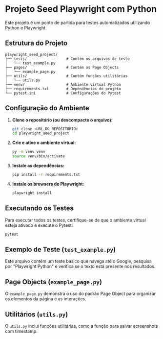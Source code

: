 # Projeto Seed Playwright com Python

Este projeto é um ponto de partida para testes automatizados utilizando Python e Playwright.

## Estrutura do Projeto

```
playwright_seed_project/
├── tests/                  # Contém os arquivos de teste
│   └── test_example.py
├── pages/                  # Contém os Page Objects
│   └── example_page.py
├── utils/                  # Contém funções utilitárias
│   └── utils.py
├── venv/                   # Ambiente virtual Python
├── requirements.txt        # Dependências do projeto
└── pytest.ini              # Configurações do Pytest
```

## Configuração do Ambiente

1.  **Clone o repositório (ou descompacte o arquivo):**

    ```bash
    git clone <URL_DO_REPOSITORIO>
    cd playwright_seed_project
    ```

2.  **Crie e ative o ambiente virtual:**

    ```bash
    py -m venv venv
    source venv/bin/activate
    ```

3.  **Instale as dependências:**

    ```bash
    pip install -r requirements.txt
    ```

4.  **Instale os browsers do Playwright:**

    ```bash
    playwright install
    ```

## Executando os Testes

Para executar todos os testes, certifique-se de que o ambiente virtual esteja ativado e execute o Pytest:

```bash
pytest
```

## Exemplo de Teste (`test_example.py`)

Este arquivo contém um teste básico que navega até o Google, pesquisa por "Playwright Python" e verifica se o texto está presente nos resultados.

## Page Objects (`example_page.py`)

O `example_page.py` demonstra o uso do padrão Page Object para organizar os elementos da página e as interações.

## Utilitários (`utils.py`)

O `utils.py` inclui funções utilitárias, como a função para salvar screenshots com timestamp.


